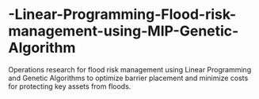 # -Linear-Programming-Flood-risk-management-using-MIP-Genetic-Algorithm
Operations research for flood risk management using Linear Programming and Genetic Algorithms to optimize barrier placement and minimize costs for protecting key assets from floods.

